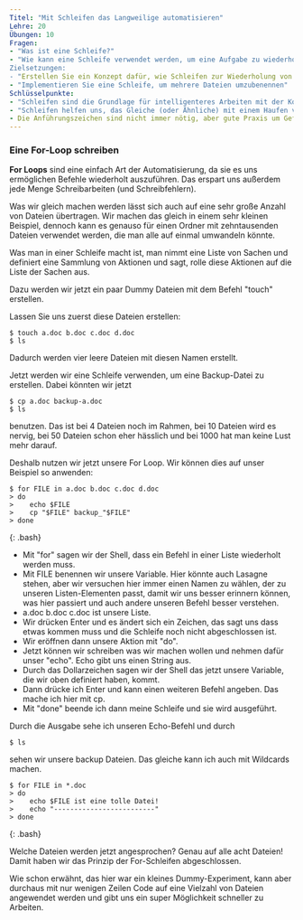 ```yaml
---
Titel: "Mit Schleifen das Langweilige automatisieren"
Lehre: 20
Übungen: 10
Fragen:
- "Was ist eine Schleife?"
- "Wie kann eine Schleife verwendet werden, um eine Aufgabe zu wiederholen?
Zielsetzungen:
- "Erstellen Sie ein Konzept dafür, wie Schleifen zur Wiederholung von Aufgaben verwendet werden können".
- "Implementieren Sie eine Schleife, um mehrere Dateien umzubenennen"
Schlüsselpunkte:
- "Schleifen sind die Grundlage für intelligenteres Arbeiten mit der Kommandozeile"
- "Schleifen helfen uns, das Gleiche (oder Ähnliche) mit einem Haufen von Gegenständen zu tun".
- Die Anführungszeichen sind nicht immer nötig, aber gute Praxis um Gefahren entgegenzuwirken - in diesem Fall ginge es auch ohne
---
```

### Eine For-Loop schreiben

**For Loops** sind eine einfach Art der Automatisierung, da sie es uns ermöglichen
Befehle wiederholt auszuführen. Das erspart uns außerdem jede Menge Schreibarbeiten (und Schreibfehlern).

Was wir gleich machen werden lässt sich auch auf eine sehr große Anzahl von Dateien übertragen. Wir machen das gleich
in einem sehr kleinen Beispiel, dennoch kann es genauso für einen Ordner mit zehntausenden Dateien verwendet werden, die man 
alle auf einmal umwandeln könnte.

Was man in einer Schleife macht ist, 
man nimmt eine Liste von Sachen und definiert eine Sammlung von Aktionen und sagt, rolle diese Aktionen auf die Liste der Sachen aus.

Dazu werden wir jetzt ein paar Dummy Dateien mit dem Befehl "touch" erstellen.

Lassen Sie uns zuerst diese Dateien erstellen:

~~~
$ touch a.doc b.doc c.doc d.doc
$ ls
~~~
Dadurch werden vier leere Dateien mit diesen Namen erstellt.

Jetzt werden wir eine Schleife verwenden, um eine Backup-Datei zu erstellen. 
Dabei könnten wir jetzt
~~~
$ cp a.doc backup-a.doc 
$ ls
~~~

benutzen. Das ist bei 4 Dateien noch im Rahmen, bei 10 Dateien wird es nervig, bei 50 Dateien schon eher hässlich und bei 1000 hat man keine Lust mehr darauf.

Deshalb nutzen wir jetzt unsere For Loop.
Wir können dies auf unser Beispiel so anwenden:


~~~
$ for FILE in a.doc b.doc c.doc d.doc
> do
>    echo $FILE
>    cp "$FILE" backup_"$FILE"
> done
~~~
{: .bash}

- Mit "for" sagen wir der Shell, dass ein Befehl in einer Liste wiederholt werden muss.
- Mit FILE benennen wir unsere Variable. Hier könnte auch Lasagne stehen, aber wir versuchen hier immer einen Namen zu wählen,
der zu unseren Listen-Elementen passt, damit wir uns besser erinnern können, was hier passiert und auch andere unseren Befehl besser verstehen.
- a.doc b.doc c.doc ist unsere Liste.
- Wir drücken Enter und es ändert sich ein Zeichen, das sagt uns dass etwas kommen muss und die Schleife noch nicht abgeschlossen ist.
- Wir eröffnen dann unsere Aktion mit "do".
- Jetzt können wir schreiben was wir machen wollen und nehmen dafür unser "echo". Echo gibt uns einen String aus.
- Durch das Dollarzeichen sagen wir der Shell das jetzt unsere Variable, die wir oben definiert haben, kommt.
- Dann drücke ich Enter und kann einen weiteren Befehl angeben. Das mache ich hier mit cp.
- Mit "done" beende ich dann meine Schleife und sie wird ausgeführt.

Durch die Ausgabe sehe ich unseren Echo-Befehl und durch 

~~~
$ ls
~~~

sehen wir unsere backup Dateien.
Das gleiche kann ich auch mit Wildcards machen.

~~~
$ for FILE in *.doc
> do
>    echo $FILE ist eine tolle Datei!
>    echo "-------------------------"
> done
~~~
{: .bash}

Welche Dateien werden jetzt angesprochen? Genau auf alle acht Dateien!
Damit haben wir das Prinzip der For-Schleifen abgeschlossen.

Wie schon erwähnt, das hier war ein kleines Dummy-Experiment, kann aber durchaus mit nur wenigen Zeilen Code
auf eine Vielzahl von Dateien angewendet werden und gibt uns ein super Möglichkeit schneller zu Arbeiten.
